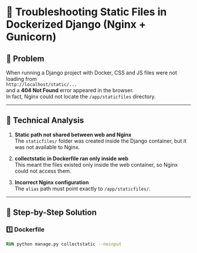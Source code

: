 # 🧩 Troubleshooting Static Files in Dockerized Django (Nginx + Gunicorn)

## 📘 Problem
When running a Django project with Docker, CSS and JS files were not loading from  
`http://localhost/static/...`  
and a **404 Not Found** error appeared in the browser.  
In fact, Nginx could not locate the `/app/staticfiles` directory.

---

## 🧠 Technical Analysis

1. **Static path not shared between web and Nginx**  
   The `staticfiles/` folder was created inside the Django container, but it was not available to Nginx.

2. **collectstatic in Dockerfile ran only inside web**  
   This meant the files existed only inside the web container, so Nginx could not access them.

3. **Incorrect Nginx configuration**  
   The `alias` path must point exactly to `/app/staticfiles/`.

---

## 🧩 Step-by-Step Solution

### 1️⃣ Dockerfile

```dockerfile
RUN python manage.py collectstatic --noinput

